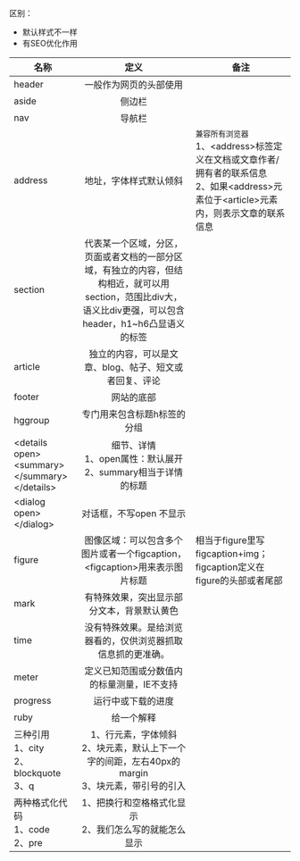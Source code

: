 区别：
* 默认样式不一样
* 有SEO优化作用

|名称|定义|备注|
|----|:---:|----|
|header|一般作为网页的头部使用|
|aside|侧边栏|
|nav|导航栏||
|address|地址，字体样式默认倾斜|`兼容所有浏览器` <br>1、\<address>标签定义在文档或文章作者/拥有者的联系信息<br> 2、如果\<address>元素位于\<article>元素内，则表示文章的联系信息|
|section|代表某一个区域，分区，页面或者文档的一部分区域，有独立的内容，但结构相近，就可以用section，范围比div大，语义比div更强，可以包含header，h1~h6凸显语义的标签||
|article|独立的内容，可以是文章、blog、帖子、短文或者回复、评论||
|footer| 网站的底部||
|hggroup|专门用来包含标题h标签的分组||
|\<details open><br><summary\></summary\><br></details\>|细节、详情<br>1、open属性：默认展开<br>2、summary相当于详情的标题||
| \<dialog open>\</dialog>|对话框，不写open 不显示||
|figure|图像区域：可以包含多个图片或者一个figcaption，<br>\<figcaption></figcaption>用来表示图片标题|相当于figure里写figcaption+img；figcaption定义在figure的头部或者尾部|
|mark|有特殊效果，突出显示部分文本，背景默认黄色||
|time|没有特殊效果。是给浏览器看的，仅供浏览器抓取信息抓的更准确。||
|meter| 定义已知范围或分数值内的标量测量，IE不支持||
|progress|运行中或下载的进度||
|ruby|给一个解释||
|三种引用<br>1、city<br>2、blockquote<br>3、q|1、行元素，字体倾斜<br>2、块元素，默认上下一个字的间距，左右40px的margin<br>3、块元素，带引号的引入||
|两种格式化代码<br>1、code<br>2、pre|1、把换行和空格格式化显示<br>2、我们怎么写的就能怎么显示||
